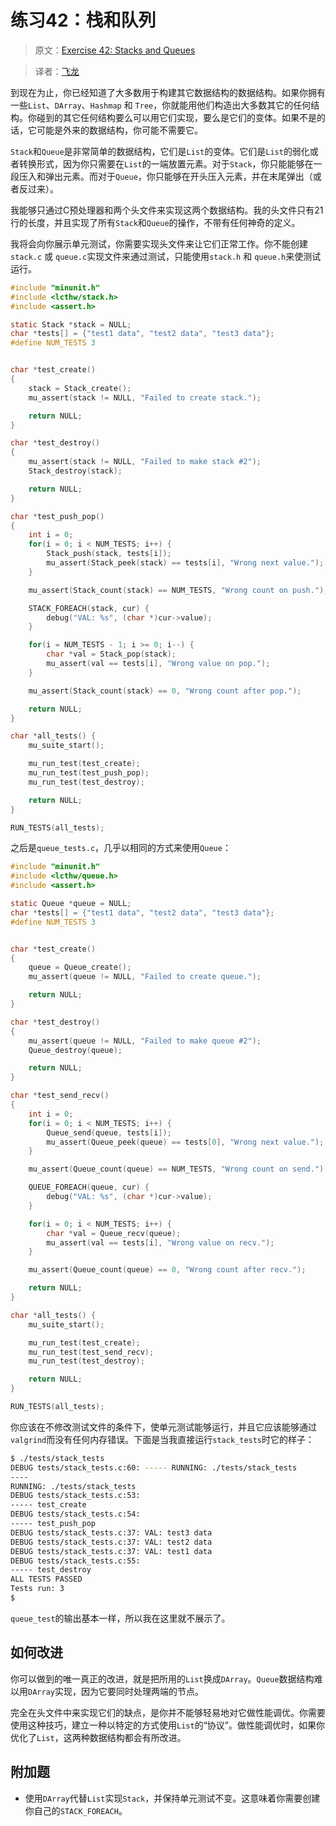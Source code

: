 # 练习42：栈和队列

> 原文：[Exercise 42: Stacks and Queues](http://c.learncodethehardway.org/book/ex42.html)

> 译者：[飞龙](https://github.com/wizardforcel)

到现在为止，你已经知道了大多数用于构建其它数据结构的数据结构。如果你拥有一些`List`、`DArray`、`Hashmap` 和 `Tree`，你就能用他们构造出大多数其它的任何结构。你碰到的其它任何结构要么可以用它们实现，要么是它们的变体。如果不是的话，它可能是外来的数据结构，你可能不需要它。

`Stack`和`Queue`是非常简单的数据结构，它们是`List`的变体。它们是`List`的弱化或者转换形式，因为你只需要在`List`的一端放置元素。对于`Stack`，你只能能够在一段压入和弹出元素。而对于`Queue`，你只能够在开头压入元素，并在末尾弹出（或者反过来）。

我能够只通过C预处理器和两个头文件来实现这两个数据结构。我的头文件只有21行的长度，并且实现了所有`Stack`和`Queue`的操作，不带有任何神奇的定义。

我将会向你展示单元测试，你需要实现头文件来让它们正常工作。你不能创建`stack.c` 或 `queue.c`实现文件来通过测试，只能使用`stack.h` 和 `queue.h`来使测试运行。

```c
#include "minunit.h"
#include <lcthw/stack.h>
#include <assert.h>

static Stack *stack = NULL;
char *tests[] = {"test1 data", "test2 data", "test3 data"};
#define NUM_TESTS 3


char *test_create()
{
    stack = Stack_create();
    mu_assert(stack != NULL, "Failed to create stack.");

    return NULL;
}

char *test_destroy()
{
    mu_assert(stack != NULL, "Failed to make stack #2");
    Stack_destroy(stack);

    return NULL;
}

char *test_push_pop()
{
    int i = 0;
    for(i = 0; i < NUM_TESTS; i++) {
        Stack_push(stack, tests[i]);
        mu_assert(Stack_peek(stack) == tests[i], "Wrong next value.");
    }

    mu_assert(Stack_count(stack) == NUM_TESTS, "Wrong count on push.");

    STACK_FOREACH(stack, cur) {
        debug("VAL: %s", (char *)cur->value);
    }

    for(i = NUM_TESTS - 1; i >= 0; i--) {
        char *val = Stack_pop(stack);
        mu_assert(val == tests[i], "Wrong value on pop.");
    }

    mu_assert(Stack_count(stack) == 0, "Wrong count after pop.");

    return NULL;
}

char *all_tests() {
    mu_suite_start();

    mu_run_test(test_create);
    mu_run_test(test_push_pop);
    mu_run_test(test_destroy);

    return NULL;
}

RUN_TESTS(all_tests);
```

之后是`queue_tests.c`，几乎以相同的方式来使用`Queue`：

```c
#include "minunit.h"
#include <lcthw/queue.h>
#include <assert.h>

static Queue *queue = NULL;
char *tests[] = {"test1 data", "test2 data", "test3 data"};
#define NUM_TESTS 3


char *test_create()
{
    queue = Queue_create();
    mu_assert(queue != NULL, "Failed to create queue.");

    return NULL;
}

char *test_destroy()
{
    mu_assert(queue != NULL, "Failed to make queue #2");
    Queue_destroy(queue);

    return NULL;
}

char *test_send_recv()
{
    int i = 0;
    for(i = 0; i < NUM_TESTS; i++) {
        Queue_send(queue, tests[i]);
        mu_assert(Queue_peek(queue) == tests[0], "Wrong next value.");
    }

    mu_assert(Queue_count(queue) == NUM_TESTS, "Wrong count on send.");

    QUEUE_FOREACH(queue, cur) {
        debug("VAL: %s", (char *)cur->value);
    }

    for(i = 0; i < NUM_TESTS; i++) {
        char *val = Queue_recv(queue);
        mu_assert(val == tests[i], "Wrong value on recv.");
    }

    mu_assert(Queue_count(queue) == 0, "Wrong count after recv.");

    return NULL;
}

char *all_tests() {
    mu_suite_start();

    mu_run_test(test_create);
    mu_run_test(test_send_recv);
    mu_run_test(test_destroy);

    return NULL;
}

RUN_TESTS(all_tests);
```

你应该在不修改测试文件的条件下，使单元测试能够运行，并且它应该能够通过`valgrind`而没有任何内存错误。下面是当我直接运行`stack_tests`时它的样子：

```sh
$ ./tests/stack_tests
DEBUG tests/stack_tests.c:60: ----- RUNNING: ./tests/stack_tests
----
RUNNING: ./tests/stack_tests
DEBUG tests/stack_tests.c:53:
----- test_create
DEBUG tests/stack_tests.c:54:
----- test_push_pop
DEBUG tests/stack_tests.c:37: VAL: test3 data
DEBUG tests/stack_tests.c:37: VAL: test2 data
DEBUG tests/stack_tests.c:37: VAL: test1 data
DEBUG tests/stack_tests.c:55:
----- test_destroy
ALL TESTS PASSED
Tests run: 3
$
```

`queue_test`的输出基本一样，所以我在这里就不展示了。

## 如何改进

你可以做到的唯一真正的改进，就是把所用的`List`换成`DArray`。`Queue`数据结构难以用`DArray`实现，因为它要同时处理两端的节点。

完全在头文件中来实现它们的缺点，是你并不能够轻易地对它做性能调优。你需要使用这种技巧，建立一种以特定的方式使用`List`的“协议”。做性能调优时，如果你优化了`List`，这两种数据结构都会有所改进。

## 附加题

+ 使用`DArray`代替`List`实现`Stack`，并保持单元测试不变。这意味着你需要创建你自己的`STACK_FOREACH`。
